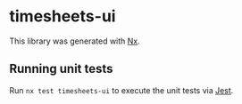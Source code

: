 # timesheets-ui

This library was generated with [Nx](https://nx.dev).

## Running unit tests

Run `nx test timesheets-ui` to execute the unit tests via [Jest](https://jestjs.io).
